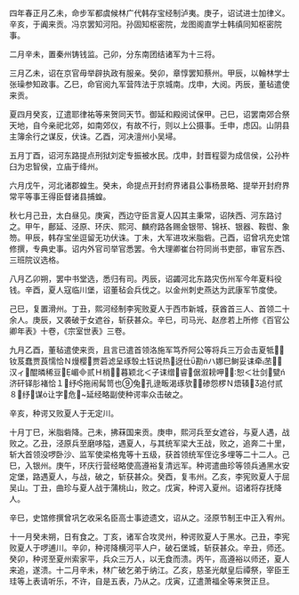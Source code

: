 四年春正月乙未，命步军都虞候林广代韩存宝经制泸夷。庚子，诏试进士加律义。辛亥，于阗来贡。冯京罢知河阳。孙固知枢密院，龙图阁直学士韩缜同知枢密院事。

二月辛未，置秦州铸钱监。己卯，分东南团结诸军为十三将。

三月乙未，诏在京官毋举辟执政有服亲。癸卯，章惇罢知蔡州。甲辰，以翰林学士张璪参知政事。乙巳，命官阅九军营阵法于京城南。戊申，大阅。丙辰，董毡遣使来贡。

夏四月癸亥，辽遣耶律祐等来贺同天节。御延和殿阅试保甲。己巳，诏罢南郊合祭天地，自今亲祀北郊，如南郊仪，有故不行，则以上公摄事。壬申，虑囚。山阴县主簿余行之谋反，伏诛。乙酉，河决澶州小吴埽。

五月丁酉，诏河东路提点刑狱刘定专振被水民。戊申，封晋程婴为成信侯，公孙杵臼为忠智侯，立庙于绛州。

六月戊午，河北诸郡蝗生。癸未，命提点开封府界诸县公事杨景略、提举开封府界常平等事王得臣督诸县捕蝗。

秋七月己丑，太白昼见。庚寅，西边守臣言夏人囚其主秉常，诏陕西、河东路讨之。甲午，鄜延、泾原、环庆、熙河、麟府路各赐金银带、锦袄、银器、鞍辔、象笏。甲辰，韩存宝坐逗留无功伏诛。丁未，大军进攻米脂砦。己酉，诏曾巩充史馆修撰，专典史事。诏内外官司举官悉罢。令大理卿崔台符同尚书吏部，审官东西、三班院议选格。

八月乙卯朔，罢中书堂选，悉归有司。丙辰，诏蠲河北东路灾伤州军今年夏料役钱。辛酉，夏人寇临川堡，诏董毡会兵伐之。以金州刺史燕达为武康军节度使。

己巳，复置滑州。丁丑，熙河经制李宪败夏人于西市新城，获酋首三人、首领二十余人。庚辰，又袭破于女遮谷，斩获甚众。辛巳，司马光、赵彦若上所修《百官公卿年表》十卷，《宗室世表》三卷。

九月乙酉，董毡遣使来贡，且言已遣首领洛施军笃乔阿公等将兵三万会击夏牴＠钕芨蠢贾莨懦恰Ｎ熳樱贾菪滤呈琢彀土钰说热迓仕勘ハ娜巳鲥妥诔牵苤＜汉ィ醌暽稀豆嵋贰Ｈ梢暮颖北＜子诔缯睿倨溆耪呷恕＜壮剑甓ń济矸铎肜褚恰１纾拖闹髯笥也⑨兔孔逯畈渴琢欤⑿碜怨椤Ｎ焐辏追付贰８纾谋让字危~延经略副使种谔率众击破之。

辛亥，种谔又败夏人于无定川。

十月丁巳，米脂砦降。己未，拂菻国来贡。庚申，熙河兵至女遮谷，与夏人遇，战败之。乙丑，泾原兵至磨哆隘，遇夏人，与其统军梁大王战，败之，追奔二十里，斩大首领没啰卧沙、监军使梁格鬼等十五级，获首领统军侄讫多埋等二十二人。己巳，入银州。庚午，环庆行营经略使高遵裕复清远军。种谔遣曲珍等领兵通黑水安定堡，路遇夏人，与战，破之，斩获甚众。癸酉，复韦州。乙亥，李宪败夏人于屈吴山。丁丑，曲珍与夏人战于蒲桃山，败之。戊寅，种谔入夏州。诏诸将存抚降人。

辛巳，史馆修撰曾巩乞收采名臣高士事迹遗文，诏从之。泾原节制王中正入宥州。

十一月癸未朔，日有食之。丁亥，诸军合攻灵州，种谔败夏人于黑水。己丑，李宪败夏人于啰逋川。辛卯，种谔降横河平人户，破石堡城，斩获甚众。辛丑，师还。癸卯，种谔至夏州索家平，兵众三万人，以无食而溃。丙午，高遵裕以师还，夏人来追，遂溃。十二月辛未，林广破乞弟于纳江。乙亥，慈圣光献皇后禫祭，宰臣王珪等上表请听乐，不许，自是五表，乃从之。戊寅，辽遣萧福全等来贺正旦。
